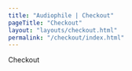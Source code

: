 ```yaml
---
title: "Audiophile | Checkout"
pageTitle: "Checkout"
layout: "layouts/checkout.html"
permalink: "/checkout/index.html"
---
```


Checkout
